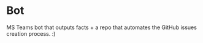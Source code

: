 # Bot

MS Teams bot that outputs facts + a repo that automates the GitHub issues creation process. :)
